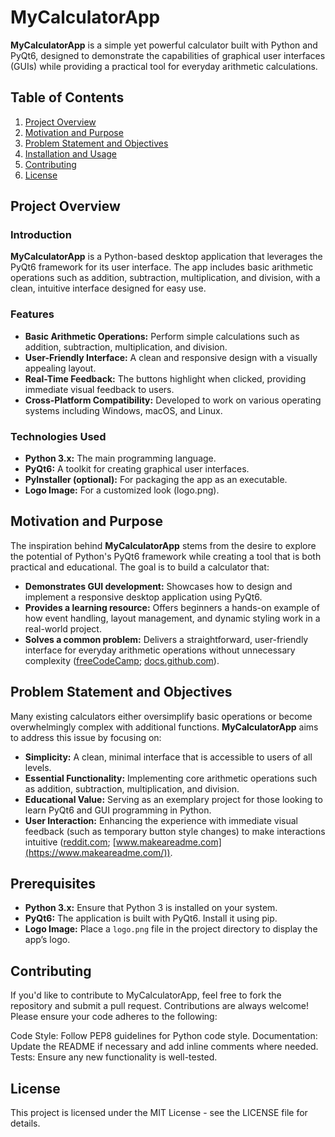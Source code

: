 # MyCalculatorApp

**MyCalculatorApp** is a simple yet powerful calculator built with Python and PyQt6, designed to demonstrate the capabilities of graphical user interfaces (GUIs) while providing a practical tool for everyday arithmetic calculations.

## Table of Contents

1. [Project Overview](#project-overview)
2. [Motivation and Purpose](#motivation-and-purpose)
3. [Problem Statement and Objectives](#problem-statement-and-objectives)
4. [Installation and Usage](#installation-and-usage)
5. [Contributing](#contributing)
6. [License](#license)

## Project Overview

### Introduction

**MyCalculatorApp** is a Python-based desktop application that leverages the PyQt6 framework for its user interface. The app includes basic arithmetic operations such as addition, subtraction, multiplication, and division, with a clean, intuitive interface designed for easy use.

### Features

- **Basic Arithmetic Operations:** Perform simple calculations such as addition, subtraction, multiplication, and division.
- **User-Friendly Interface:** A clean and responsive design with a visually appealing layout.
- **Real-Time Feedback:** The buttons highlight when clicked, providing immediate visual feedback to users.
- **Cross-Platform Compatibility:** Developed to work on various operating systems including Windows, macOS, and Linux.

### Technologies Used

- **Python 3.x:** The main programming language.
- **PyQt6:** A toolkit for creating graphical user interfaces.
- **PyInstaller (optional):** For packaging the app as an executable.
- **Logo Image:** For a customized look (logo.png).

## Motivation and Purpose

The inspiration behind **MyCalculatorApp** stems from the desire to explore the potential of Python's PyQt6 framework while creating a tool that is both practical and educational. The goal is to build a calculator that:

- **Demonstrates GUI development:** Showcases how to design and implement a responsive desktop application using PyQt6.
- **Provides a learning resource:** Offers beginners a hands-on example of how event handling, layout management, and dynamic styling work in a real-world project.
- **Solves a common problem:** Delivers a straightforward, user-friendly interface for everyday arithmetic operations without unnecessary complexity ([freeCodeCamp](https://www.freecodecamp.org/news/how-to-write-a-good-readme-file/); [docs.github.com](https://docs.github.com/repositories/managing-your-repositorys-settings-and-features/customizing-your-repository/about-readmes)).

## Problem Statement and Objectives

Many existing calculators either oversimplify basic operations or become overwhelmingly complex with additional functions. **MyCalculatorApp** aims to address this issue by focusing on:

- **Simplicity:** A clean, minimal interface that is accessible to users of all levels.
- **Essential Functionality:** Implementing core arithmetic operations such as addition, subtraction, multiplication, and division.
- **Educational Value:** Serving as an exemplary project for those looking to learn PyQt6 and GUI programming in Python.
- **User Interaction:** Enhancing the experience with immediate visual feedback (such as temporary button style changes) to make interactions intuitive ([reddit.com](https://www.reddit.com/r/learnprogramming/comments/vxfku6/how_to_write_a_readme/); [www.makeareadme.com](https://www.makeareadme.com/)).

## Prerequisites

- **Python 3.x:** Ensure that Python 3 is installed on your system.
- **PyQt6:** The application is built with PyQt6. Install it using pip.
- **Logo Image:** Place a `logo.png` file in the project directory to display the app’s logo.

## Contributing

If you'd like to contribute to MyCalculatorApp, feel free to fork the repository and submit a pull request. Contributions are always welcome! Please ensure your code adheres to the following:

Code Style: Follow PEP8 guidelines for Python code style.
Documentation: Update the README if necessary and add inline comments where needed.
Tests: Ensure any new functionality is well-tested.

## License

This project is licensed under the MIT License - see the LICENSE file for details.
